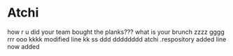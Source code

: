 # Atchi 
how r u
did your team bought the planks???
what is your brunch
zzzz
gggg
rrr
ooo kkkk modified line
kk
ss
ddd
dddddddd
atchi .respository
added line 
now added
